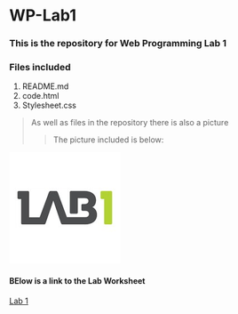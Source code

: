 # WP-Lab1

### This is the repository for Web Programming Lab 1

### Files included
1. README.md
2. code.html
3. Stylesheet.css
  
> As well as files in the repository there is also a picture
> > The picture included is below:

![Alt text](/1520841847351.jpg "LAB 1")

#### BElow is a link to the Lab Worksheet
[Lab 1](https://canvas.hw.ac.uk/courses/5395/assignments/44108)
